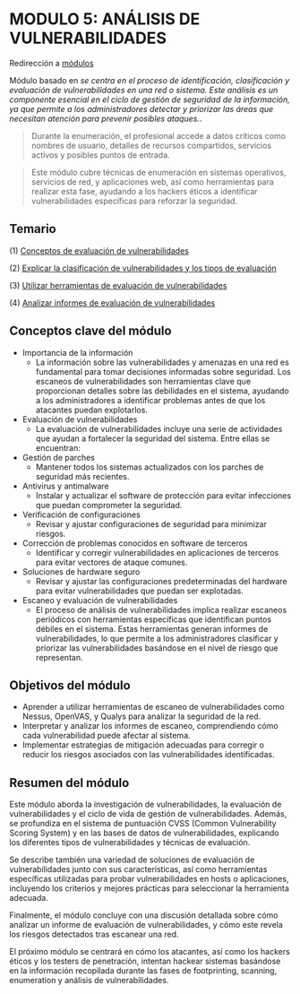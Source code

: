 # MODULO 5: ANÁLISIS DE VULNERABILIDADES

Redirección a [módulos](https://github.com/ThePenguin304/CEHv12-Notas/tree/main/Modulos)

Módulo basado en *se centra en el proceso de identificación, clasificación y evaluación de vulnerabilidades en una red o sistema. Este análisis es un componente esencial en el ciclo de gestión de seguridad de la información, ya que permite a los administradores detectar y priorizar las áreas que necesitan atención para prevenir posibles ataques.*.


  > Durante la enumeración, el profesional accede a datos críticos como nombres de usuario, detalles de recursos compartidos, servicios activos y posibles puntos de entrada.
  
  > Este módulo cubre técnicas de enumeración en sistemas operativos, servicios de red, y aplicaciones web, así como herramientas para realizar esta fase, ayudando a los hackers éticos a identificar vulnerabilidades específicas para reforzar la seguridad.


## Temario
   (1) [Conceptos de evaluación de vulnerabilidades](https://github.com/ThePenguin304/CEHv12-Notas/blob/main/Modulos/Modulo%205/%231%20Conceptos%20de%20evaluaci%C3%B3n%20de%20vulnerabilidades.md)
   
   (2) [Explicar la clasificación de vulnerabilidades y los tipos de evaluación](https://github.com/ThePenguin304/CEHv12-Notas/blob/main/Modulos/Modulo%205/%232%20Explicar%20la%20clasificaci%C3%B3n%20de%20vulnerabilidades%20y%20los%20tipos%20de%20evaluaci%C3%B3n.md)

   (3) [Utilizar herramientas de evaluación de vulnerabilidades](https://github.com/ThePenguin304/CEHv12-Notas/blob/main/Modulos/Modulo%205/%233%20Utilizar%20herramientas%20de%20evaluaci%C3%B3n%20de%20vulnerabilidades.md)

   (4) [Analizar informes de evaluación de vulnerabilidades](https://github.com/ThePenguin304/CEHv12-Notas/blob/main/Modulos/Modulo%205/%234%20Analizar%20informes%20de%20evaluaci%C3%B3n%20de%20vulnerabilidades.md)

## Conceptos clave del módulo

- Importancia de la información
  - La información sobre las vulnerabilidades y amenazas en una red es fundamental para tomar decisiones informadas sobre seguridad. Los escaneos de vulnerabilidades son herramientas clave que proporcionan detalles sobre las debilidades en el sistema, ayudando a los administradores a identificar problemas antes de que los atacantes puedan explotarlos.
- Evaluación de vulnerabilidades
  - La evaluación de vulnerabilidades incluye una serie de actividades que ayudan a fortalecer la seguridad del sistema. Entre ellas se encuentran:
- Gestión de parches
  - Mantener todos los sistemas actualizados con los parches de seguridad más recientes.
- Antivirus y antimalware
  - Instalar y actualizar el software de protección para evitar infecciones que puedan comprometer la seguridad.
- Verificación de configuraciones
  - Revisar y ajustar configuraciones de seguridad para minimizar riesgos.
- Corrección de problemas conocidos en software de terceros
  - Identificar y corregir vulnerabilidades en aplicaciones de terceros para evitar vectores de ataque comunes.
- Soluciones de hardware seguro
  - Revisar y ajustar las configuraciones predeterminadas del hardware para evitar vulnerabilidades que puedan ser explotadas.
- Escaneo y evaluación de vulnerabilidades
  - El proceso de análisis de vulnerabilidades implica realizar escaneos periódicos con herramientas específicas que identifican puntos débiles en el sistema. Estas herramientas generan informes de vulnerabilidades, lo que permite a los administradores clasificar y priorizar las vulnerabilidades basándose en el nivel de riesgo que representan.

## Objetivos del módulo

- Aprender a utilizar herramientas de escaneo de vulnerabilidades como Nessus, OpenVAS, y Qualys para analizar la seguridad de la red.
- Interpretar y analizar los informes de escaneo, comprendiendo cómo cada vulnerabilidad puede afectar al sistema.
- Implementar estrategias de mitigación adecuadas para corregir o reducir los riesgos asociados con las vulnerabilidades identificadas.

## Resumen del módulo

Este módulo aborda la investigación de vulnerabilidades, la evaluación de vulnerabilidades y el ciclo de vida de gestión de vulnerabilidades. Además, se profundiza en el sistema de puntuación CVSS (Common Vulnerability Scoring System) y en las bases de datos de vulnerabilidades, explicando los diferentes tipos de vulnerabilidades y técnicas de evaluación.

Se describe también una variedad de soluciones de evaluación de vulnerabilidades junto con sus características, así como herramientas específicas utilizadas para probar vulnerabilidades en hosts o aplicaciones, incluyendo los criterios y mejores prácticas para seleccionar la herramienta adecuada.

Finalmente, el módulo concluye con una discusión detallada sobre cómo analizar un informe de evaluación de vulnerabilidades, y cómo este revela los riesgos detectados tras escanear una red.

El próximo módulo se centrará en cómo los atacantes, así como los hackers éticos y los testers de penetración, intentan hackear sistemas basándose en la información recopilada durante las fases de footprinting, scanning, enumeration y análisis de vulnerabilidades.
